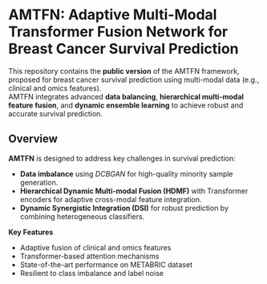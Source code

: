 # AMTFN: Adaptive Multi-Modal Transformer Fusion Network for Breast Cancer Survival Prediction

This repository contains the **public version** of the AMTFN framework, proposed for breast cancer survival prediction using multi-modal data (e.g., clinical and omics features).  
AMTFN integrates advanced **data balancing**, **hierarchical multi-modal feature fusion**, and **dynamic ensemble learning** to achieve robust and accurate survival prediction.


## Overview

**AMTFN** is designed to address key challenges in survival prediction:
- **Data imbalance** using *DCBGAN* for high-quality minority sample generation.
- **Hierarchical Dynamic Multi-modal Fusion (HDMF)** with Transformer encoders for adaptive cross-modal feature integration.
- **Dynamic Synergistic Integration (DSI)** for robust prediction by combining heterogeneous classifiers.

**Key Features**
- Adaptive fusion of clinical and omics features
-  Transformer-based attention mechanisms
-  State-of-the-art performance on METABRIC dataset
-  Resilient to class imbalance and label noise

